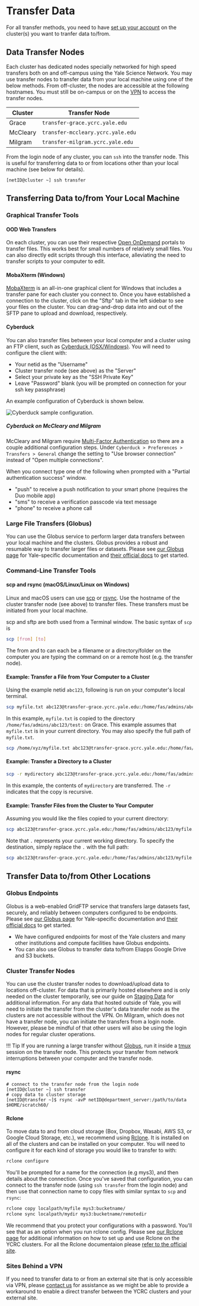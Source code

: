 # Transfer Data

For all transfer methods, you need to have [set up your account](/clusters-at-yale/access) on the cluster(s) you want to tranfer data to/from.

## Data Transfer Nodes

Each cluster has dedicated nodes specially networked for high speed transfers both on and off-campus using the Yale Science Network. You may use transfer nodes to transfer data from your local machine using one of the below methods. From off-cluster, the nodes are accessible at the following hostnames. You must still be on-campus or on the [VPN](/clusters-at-yale/access/vpn/) to access the transfer nodes.

| Cluster   | Transfer Node                          |
|-----------|----------------------------------------|
| Grace     | `transfer-grace.ycrc.yale.edu`          |
| McCleary  | `transfer-mccleary.ycrc.yale.edu`      |
| Milgram   | `transfer-milgram.ycrc.yale.edu`        |


From the login node of any cluster, you can `ssh` into the transfer node. This is useful for transferring data to or from locations other than your local machine (see below for details).

```
[netID@cluster ~] ssh transfer
```

## Transferring Data to/from Your Local Machine

### Graphical Transfer Tools

#### OOD Web Transfers

On each cluster, you can use their respective [Open OnDemand](/clusters-at-yale/access/ood/#File-Browser) portals to transfer files. This works best for small numbers of relatively small files. You can also directly edit scripts through this interface, alleviating the need to transfer scripts to your computer to edit.

#### MobaXterm (Windows)

[MobaXterm](/clusters-at-yale/access/#windows) is an all-in-one graphical client for Windows that includes a transfer pane for each cluster you connect to. Once you have established a connection to the cluster, click on the "Sftp" tab in the left sidebar to see your files on the cluster. You can drag-and-drop data into and out of the SFTP pane to upload and download, respectively.

#### Cyberduck

You can also transfer files between your local computer and a cluster using an FTP client, such as [Cyberduck (OSX/Windows)](https://cyberduck.io/). You will need to configure the client with:

* Your netid as the "Username"
* Cluster transfer node (see above) as the "Server"
* Select your private key as the "SSH Private Key"
* Leave "Password" blank (you will be prompted on connection for your ssh key passphrase)

An example configuration of Cyberduck is shown below.

![Cyberduck sample configuration.](/img/cyberduck.png)

##### Cyberduck on McCleary and Milgram

McCleary and Milgram require [Multi-Factor Authentication](/clusters-at-yale/access/mfa) so there are a couple additional configuration steps. Under `Cyberduck > Preferences > Transfers > General` change the setting to "Use browser connection" instead of "Open multiple connections".

When you connect type one of the following when prompted with a "Partial authentication success" window.

* "push" to receive a push notification to your smart phone (requires the Duo mobile app)
* "sms" to receive a verification passcode via text message
* "phone" to receive a phone call

### Large File Transfers (Globus)

You can use the Globus service to perform larger data transfers between your local machine and the clusters. Globus provides a robust and resumable way to transfer larger files or datasets. Please see [our Globus page](/data/globus) for Yale-specific documentation and [their official docs](https://docs.globus.org/how-to) to get started.

### Command-Line Transfer Tools

#### scp and rsync (macOS/Linux/Linux on Windows)

Linux and macOS users can use [scp](https://linux.die.net/man/1/scp) or [rsync](http://linux.die.net/man/1/rsync). Use the hostname of the cluster transfer node (see above) to transfer files. These transfers must be initiated from your local machine.

scp and sftp are both used from a Terminal window. The basic syntax of `scp` is

``` bash
scp [from] [to]
```

The from and to can each be a filename or a directory/folder on the computer you are typing the command on or a remote host (e.g. the transfer node).

#### Example: Transfer a File from Your Computer to a Cluster

Using the example netid `abc123`, following is run on your computer's local terminal.

``` bash
scp myfile.txt abc123@transfer-grace.ycrc.yale.edu:/home/fas/admins/abc123/test
```

In this example, `myfile.txt` is copied to the directory `/home/fas/admins/abc123/test:` on Grace. This example assumes that `myfile.txt` is in your current directory. You may also specify the full path of `myfile.txt`.

``` bash
scp /home/xyz/myfile.txt abc123@transfer-grace.ycrc.yale.edu:/home/fas/admins/abc123/test
```

#### Example: Transfer a Directory to a Cluster

``` bash
scp -r mydirectory abc123@transfer-grace.ycrc.yale.edu:/home/fas/admins/abc123/test
```

In this example, the contents of `mydirectory` are transferred. The `-r` indicates that the copy is recursive.

#### Example: Transfer Files from the Cluster to Your Computer

Assuming you would like the files copied to your current directory:

``` bash
scp abc123@transfer-grace.ycrc.yale.edu:/home/fas/admins/abc123/myfile.txt .
```

Note that `.` represents your current working directory.
To specify the destination, simply replace the `.` with the full path:

``` bash
scp abc123@transfer-grace.ycrc.yale.edu:/home/fas/admins/abc123/myfile.txt /path/myfolder
```

## Transfer Data to/from Other Locations

### Globus Endpoints

Globus is a web-enabled GridFTP service that transfers large datasets fast, securely, and reliably between computers configured to be endpoints. Please see [our Globus page](/data/globus) for Yale-specific documentation and [their official docs](https://docs.globus.org/how-to) to get started.

*  We have configured endpoints for most of the Yale clusters and many other institutions and compute facilities have Globus endpoints. 
* You can also use Globus to transfer data to/from Eliapps Google Drive and S3 buckets.

### Cluster Transfer Nodes

You can use the cluster transfer nodes to download/upload data to locations off-cluster. For data that is primarily hosted elsewhere and is only needed on the cluster temporarily, see our guide on [Staging Data](/data/staging) for additional information. For any data that hosted outside of Yale, you will need to initiate the transfer from the cluster's data transfer node as the clusters are not accessible without the VPN. On Milgram, which does not have a transfer node, you can initiate the transfers from a login node. However, please be mindful of that other users will also be using the login nodes for regular cluster operations.

!!! Tip
    If you are running a large transfer without [Globus](/data/globus), run it inside a [tmux](/clusters-at-yale/guides/tmux/) session on the transfer node. This protects your transfer from network interruptions between your computer and the transfer node.

#### rsync

```
# connect to the transfer node from the login node
[netID@cluster ~] ssh transfer
# copy data to cluster storage
[netID@transfer ~]$ rsync -avP netID@department_server:/path/to/data $HOME/scratch60/
```

#### Rclone

To move data to and from cloud storage (Box, Dropbox, Wasabi, AWS S3, or Google Cloud Storage, etc.), we recommend using [Rclone](https://rclone.org/). It is installed on all of the clusters and can be installed on your computer. You will need to configure it for each kind of storage you would like to transfer to with:

```bash
rclone configure
```

You'll be prompted for a name for the connection (e.g mys3), and then details about the connection.  Once you've saved that configuration, you can connect to the transfer node (using `ssh transfer` from the login node) and then use that connection name to copy files with similar syntax to `scp` and `rsync`:

```bash
rclone copy localpath/myfile mys3:bucketname/
rclone sync localpath/mydir mys3:bucketname/remotedir
```

We recommend that you protect your configurations with a password. You'll see that as an option when you run rclone config. Please see [our Rclone page](/clusters-at-yale/guides/rclone/) for additional information on how to set up and use Rclone on the YCRC clusters. For all the Rclone documentaion please [refer to the official site](https://rclone.org/docs/).

### Sites Behind a VPN

If you need to transfer data to or from an external site that is only accessible via VPN, please [contact us](/#get-help) for assistance as we might be able to provide a workaround to enable a direct transfer between the YCRC clusters and your external site.
